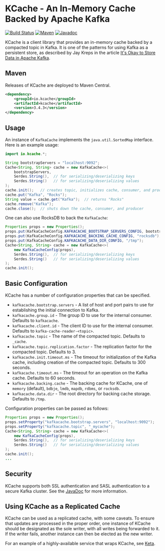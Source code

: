 # KCache - An In-Memory Cache Backed by Apache Kafka

[![Build Status][github-actions-shield]][github-actions-link]
[![Maven][maven-shield]][maven-link]
[![Javadoc][javadoc-shield]][javadoc-link]

[github-actions-shield]: https://github.com/rayokota/kcache/workflows/build/badge.svg?branch=master
[github-actions-link]: https://github.com/rayokota/kcache/actions
[maven-shield]: https://img.shields.io/maven-central/v/io.kcache/kcache.svg
[maven-link]: https://search.maven.org/#search%7Cga%7C1%7Cio.kcache
[javadoc-shield]: https://javadoc.io/badge/io.kcache/kcache.svg?color=blue
[javadoc-link]: https://javadoc.io/doc/io.kcache/kcache

KCache is a client library that provides an in-memory cache backed by a compacted topic in Kafka.  It is one of the patterns for using Kafka  as a persistent store, as described by Jay Kreps in the article [It's Okay to Store Data in Apache Kafka](https://www.confluent.io/blog/okay-store-data-apache-kafka/).

## Maven

Releases of KCache are deployed to Maven Central.

```xml
<dependency>
    <groupId>io.kcache</groupId>
    <artifactId>kcache</artifactId>
    <version>3.4.3</version>
</dependency>
```

## Usage

An instance of `KafkaCache` implements the `java.util.SortedMap` interface.  Here is an example usage:

```java
import io.kcache.*;

String bootstrapServers = "localhost:9092";
Cache<String, String> cache = new KafkaCache<>(
    bootstrapServers,
    Serdes.String(),  // for serializing/deserializing keys
    Serdes.String()   // for serializing/deserializing values
);
cache.init();   // creates topic, initializes cache, consumer, and producer
cache.put("Kafka", "Rocks");
String value = cache.get("Kafka");  // returns "Rocks"
cache.remove("Kafka");
cache.close();  // shuts down the cache, consumer, and producer
```

One can also use RocksDB to back the `KafkaCache`:

```java
Properties props = new Properties();
props.put(KafkaCacheConfig.KAFKACACHE_BOOTSTRAP_SERVERS_CONFIG, bootstrapServers);
props.put(KafkaCacheConfig.KAFKACACHE_BACKING_CACHE_CONFIG, "rocksdb");
props.put(KafkaCacheConfig.KAFKACACHE_DATA_DIR_CONFIG, "/tmp");
Cache<String, String> cache = new KafkaCache<>(
    new KafkaCacheConfig(props),
    Serdes.String(),  // for serializing/deserializing keys
    Serdes.String()   // for serializing/deserializing values
);
cache.init();
```
## Basic Configuration

KCache has a number of configuration properties that can be specified.

- `kafkacache.bootstrap.servers` - A list of host and port pairs to use for establishing the initial connection to Kafka.
- `kafkacache.group.id` - The group ID to use for the internal consumer.  Defaults to `kafkacache`.
- `kafkacache.client.id` - The client ID to use for the internal consumer.  Defaults to `kafka-cache-reader-<topic>`.
- `kafkacache.topic` - The name of the compacted topic.  Defaults to `_cache`.
- `kafkacache.topic.replication.factor` - The replication factor for the compacted topic.  Defaults to 3.
- `kafkacache.init.timeout.ms` - The timeout for initialization of the Kafka cache, including creation of the compacted topic.  Defaults to 300 seconds.
- `kafkacache.timeout.ms` - The timeout for an operation on the Kafka cache.  Defaults to 60 seconds.
- `kafkacache.backing.cache` - The backing cache for KCache, one of `memory` (default), `bdbje`, `lmdb`, `mapdb`, `rdbms`, or `rocksdb`.
- `kafkacache.data.dir` - The root directory for backing cache storage.  Defaults to `/tmp`.

Configuration properties can be passed as follows:

```java
Properties props = new Properties();
props.setProperty("kafkacache.bootstrap.servers", "localhost:9092");
props.setProperty("kafkacache.topic", "_mycache");
Cache<String, String> cache = new KafkaCache<>(
    new KafkaCacheConfig(props),
    Serdes.String(),  // for serializing/deserializing keys
    Serdes.String()   // for serializing/deserializing values
);
cache.init();
...
```

## Security

KCache supports both SSL authentication and SASL authentication to a secure Kafka cluster.  See the [JavaDoc](https://static.javadoc.io/io.kcache/kcache/2.0.2/io/kcache/KafkaCacheConfig.html) for more information.

## Using KCache as a Replicated Cache

KCache can be used as a replicated cache, with some caveats.  To ensure that updates are processed in the proper order, one instance of KCache should be designated as the sole writer, with all writes being forwarded to it.  If the writer fails, another instance can then be elected as the new writer.  

For an example of a highly-available service that wraps KCache, see [Keta](https://github.com/rayokota/keta).
